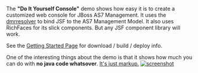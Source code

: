 The **"Do It Yourself Console"** demo shows how easy it is to create a customized web console for JBoss AS7 Management.  It uses the [dmrresolver](https://github.com/ssilvert/dmrresolver) to bind JSF to the AS7 Management Model.  It also uses RichFaces for its slick components.  But any JSF component library will work.

See the [Getting Started Page](http://localhost:8080/diycdemo/index.jsf) for download / build / deploy info.

One of the interesting things about the demo is that it shows how much you can do with **no java code whatsover**.   [It's just markup.](https://github.com/ssilvert/diycdemo/blob/master/src/main/webapp/index.xhtml)
[![screenshot](https://raw.github.com/ssilvert/diycdemo/master/docs/images/demoscreenshot.png)](https://raw.github.com/ssilvert/diycdemo/master/docs/images/demoscreenshot.png)